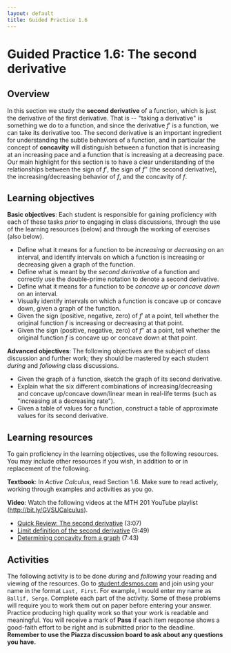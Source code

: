 ```yaml
---
layout: default
title: Guided Practice 1.6
---
```


# Guided Practice 1.6: The second derivative

## Overview

In this section we study the **second derivative** of a function, which is just the derivative of the first derivative. That is -- "taking a derivative" is something we do to a function, and since the derivative $f'$ is a function, we can take its derivative too. The second derivative is an important ingredient for understanding the subtle behaviors of a function, and in particular the concept of **concavity** will distinguish between a function that is increasing at an increasing pace and a function that is increasing at a decreasing pace. Our main highlight for this section is to have a clear understanding of the relationships between the sign of $f'$, the sign of $f''$ (the second derivative), the increasing/decreasing behavior of $f$, and the concavity of $f$.

## Learning objectives

__Basic objectives__: Each student is responsible for gaining proficiency with each of these tasks _prior_ to engaging in class discussions, through the use of the learning resources (below) and through the working of exercises (also below).

- Define what it means for a function to be *increasing* or *decreasing* on an interval, and identify intervals on which a function is increasing or decreasing given a graph of the function.
- Define what is meant by the *second derivative* of a function and correctly use the double-prime notation to denote a second derivative.
- Define what it means for a function to be *concave up* or *concave down* on an interval.
- Visually identify intervals on which a function is concave up or concave down, given a graph of the function.
- Given the sign (positive, negative, zero) of $f'$ at a point, tell whether the original function $f$ is increasing or decreasing at that point.
- Given the sign (positive, negative, zero) of $f''$ at a point, tell whether the original function $f$ is concave up or concave down at that point.

__Advanced objectives__: The following objectives are the subject of class discussion and further work; they should be mastered by each student _during_ and _following_ class discussions.

- Given the graph of a function, sketch the graph of its second derivative.
- Explain what the six different combinations of increasing/decreasing and concave up/concave down/linear mean in real-life terms (such as "increasing at a decreasing rate").
- Given a table of values for a function, construct a table of approximate values for its second derivative.

## Learning resources

To gain proficiency in the learning objectives, use the following resources. You may include other resources if you wish, in addition to or in replacement of the following.

__Textbook__: In _Active Calculus_, read Section 1.6. Make sure to read actively, working through examples and activities as you go.

__Video__: Watch the following videos at the MTH 201 YouTube playlist (http://bit.ly/GVSUCalculus).

- [Quick Review: The second derivative](http://www.youtube.com/watch?v=UtzyPEk2zxA) (3:07)
- [Limit definition of the second derivative](http://www.youtube.com/watch?v=SIp6g-u-rkc) (9:49)
- [Determining concavity from a graph](http://www.youtube.com/watch?v=o1_o4E-LGsA) (7:43)


## Activities

The following activity is to be done _during_ and _following_ your reading and viewing of the resources. Go to [student.desmos.com](https://student.desmos.com/?prepopulateCode=673HUQ) and join using your name in the format `Last, First`. For example, I would enter my name as `Ballif, Serge`. Complete each part of the activity. Some of these problems will require you to work them out on paper before entering your answer. Practice producing high quality work so that your work is readable and meaningful. You will receive a mark of __Pass__ if each item response shows a good-faith effort to be right and is submitted prior to the deadline. __Remember to use the Piazza discussion board to ask about any questions you have.__
